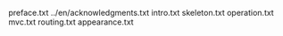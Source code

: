 preface.txt
../en/acknowledgments.txt
intro.txt
skeleton.txt
operation.txt
mvc.txt
routing.txt
appearance.txt
